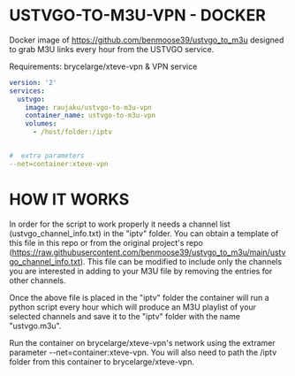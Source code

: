 # USTVGO-TO-M3U-VPN - DOCKER
Docker image of https://github.com/benmoose39/ustvgo_to_m3u designed to grab M3U links every hour from the USTVGO service.


Requirements:
brycelarge/xteve-vpn & VPN service

```yaml
version: '2'
services:
  ustvgo:
    image: raujaku/ustvgo-to-m3u-vpn
    container_name: ustvgo-to-m3u-vpn
    volumes:
      - /host/folder:/iptv


#  extra parameters
--net=container:xteve-vpn

```

# HOW IT WORKS
In order for the script to work properly it needs a channel list (ustvgo_channel_info.txt) in the "iptv" folder. You can obtain a template of this file in this repo or from the original project's repo (https://raw.githubusercontent.com/benmoose39/ustvgo_to_m3u/main/ustvgo_channel_info.txt). This file can be modified to include only the channels you are interested in adding to your M3U file by removing the entries for other channels.

Once the above file is placed in the "iptv" folder the container will run a python script every hour which will produce an M3U playlist of your selected channels and save it to the "iptv" folder with the name "ustvgo.m3u".

Run the container on brycelarge/xteve-vpn's network using the extramer parameter --net=container:xteve-vpn. You will also need to path the /iptv folder from this container to brycelarge/xteve-vpn.

